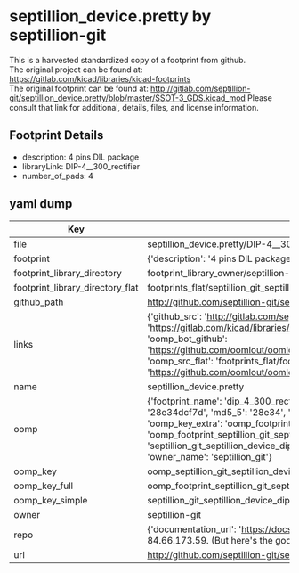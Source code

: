 # septillion_device.pretty by septillion-git  
This is a harvested standardized copy of a footprint from github.  
The original project can be found at:  
https://gitlab.com/kicad/libraries/kicad-footprints  
The original footprint can be found at:
http://gitlab.com/septillion-git/septillion_device.pretty/blob/master/SSOT-3_GDS.kicad_mod
Please consult that link for additional, details, files, and license information.  
## Footprint Details
* description: 4 pins DIL package  
* libraryLink: DIP-4__300_rectifier  
* number_of_pads: 4  
## yaml dump  
| Key | Value |  
| --- | --- |  
| file | septillion_device.pretty/DIP-4__300_rectifier.kicad_mod |  
| footprint | {'description': '4 pins DIL package', 'libraryLink': 'DIP-4__300_rectifier', 'number_of_pads': 4} |  
| footprint_library_directory | footprint_library_owner/septillion-git_septillion_device.pretty |  
| footprint_library_directory_flat | footprints_flat/septillion_git_septillion_device_dip_4_300_rectifier/working |  
| github_path | http://github.com/septillion-git/septillion_device.pretty/blob/master/DIP-4__300_rectifier.kicad_mod |  
| links | {'github_src': 'http://gitlab.com/septillion-git/septillion_device.pretty/blob/master/SSOT-3_GDS.kicad_mod', 'github_src_repo': 'https://gitlab.com/kicad/libraries/kicad-footprints', 'oomp_bot': 'footprints/septillion_git_septillion_device_dip_4_300_rectifier/working', 'oomp_bot_github': 'https://github.com/oomlout/oomlout_oomp_footprint_bot/tree/main/footprints/septillion_git_septillion_device_dip_4_300_rectifier/working', 'oomp_src_flat': 'footprints_flat/footprints_flat/septillion_git_septillion_device_dip_4_300_rectifier/working', 'oomp_src_flat_github': 'https://github.com/oomlout/oomlout_oomp_footprint_src/tree/main/footprints_flat/septillion_git_septillion_device_dip_4_300_rectifier/working'} |  
| name | septillion_device.pretty |  
| oomp | {'footprint_name': 'dip_4_300_rectifier', 'library_name': 'septillion_device', 'md5': '28e34dcf7d5dba0ccce7434ae4d2c9dc', 'md5_10': '28e34dcf7d', 'md5_5': '28e34', 'md5_6': '28e34d', 'oomp_key': 'oomp_septillion_git_septillion_device_dip_4_300_rectifier', 'oomp_key_extra': 'oomp_footprint_septillion_git_septillion_device_dip_4_300_rectifier', 'oomp_key_full': 'oomp_footprint_septillion_git_septillion_device_dip_4_300_rectifier_28e34d', 'oomp_key_simple': 'septillion_git_septillion_device_dip_4_300_rectifier', 'original_filename': 'septillion_device.pretty/DIP-4__300_rectifier.kicad_mod', 'owner_name': 'septillion_git'} |  
| oomp_key | oomp_septillion_git_septillion_device_dip_4_300_rectifier |  
| oomp_key_full | oomp_footprint_septillion_git_septillion_device_dip_4_300_rectifier |  
| oomp_key_simple | septillion_git_septillion_device_dip_4_300_rectifier |  
| owner | septillion-git |  
| repo | {'documentation_url': 'https://docs.github.com/rest/overview/resources-in-the-rest-api#rate-limiting', 'message': "API rate limit exceeded for 84.66.173.59. (But here's the good news: Authenticated requests get a higher rate limit. Check out the documentation for more details.)"} |  
| url | http://github.com/septillion-git/septillion_device.pretty |  

